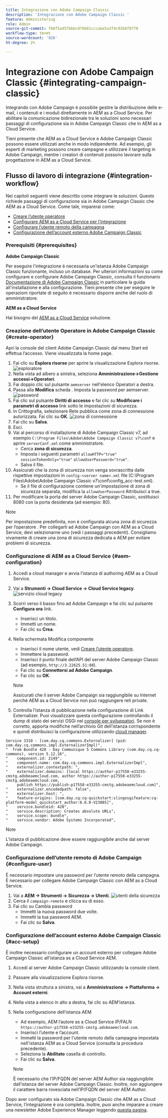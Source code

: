 ```yaml
---
title: Integrazione con Adobe Campaign Classic
description: 'Integrazione con Adobe Campaign Classic '
feature: Administering
role: Admin
source-git-commit: f68f5a457bbbcd76681cccabe5a3f4c92b6f8770
workflow-type: tm+mt
source-wordcount: '926'
ht-degree: 2%

---
```



# Integrazione con Adobe Campaign Classic {#integrating-campaign-classic}

Integrando con Adobe Campaign è possibile gestire la distribuzione delle e-mail, i contenuti e i moduli direttamente in AEM as a Cloud Service. Per abilitare la comunicazione bidirezionale tra le soluzioni sono necessari passaggi di configurazione sia in Adobe Campaign Classic che in AEM as a Cloud Service.

Tieni presente che AEM as a Cloud Service e Adobe Campaign Classic possono essere utilizzati anche in modo indipendente. Ad esempio, gli esperti di marketing possono creare campagne e utilizzare il targeting in Adobe Campaign, mentre i creatori di contenuti possono lavorare sulla progettazione in AEM as a Cloud Service.

## Flusso di lavoro di integrazione {#integration-workflow}

Nei capitoli seguenti viene descritto come integrare le soluzioni. Questo richiede passaggi di configurazione sia in Adobe Campaign Classic che AEM as a Cloud Service. Come tale, imparerai come:

* [Creare l’utente operatore](#create-operator)
* [Configurare AEM as a Cloud Service per l’integrazione](#aem-configuration)
* [Configurare l’utente remoto della campagna](#configure-user)
* [Configurazione dell’account esterno Adobe Campaign Classic](#acc-setup)

### Prerequisiti {#prerequisites}

**Adobe Campaign Classic**

Per eseguire l&#39;integrazione è necessaria un&#39;istanza Adobe Campaign Classic funzionante, incluso un database. Per ulteriori informazioni su come configurare e configurare Adobe Campaign Classic, consulta il funzionario [Documentazione di Adobe Campaign Classic](https://experienceleague.adobe.com/docs/campaign-classic/using/campaign-classic-home.html) in particolare la guida all&#39;installazione e alla configurazione. Tieni presente che per eseguire le operazioni riportate di seguito è necessario disporre anche del ruolo di amministratore.

**AEM as a Cloud Service**

Hai bisogno del [AEM as a Cloud Service](https://experienceleague.adobe.com/docs/experience-manager-cloud-service/content/overview/introduction.html) soluzione.

### Creazione dell’utente Operatore in Adobe Campaign Classic {#create-operator}

Apri la console del client Adobe Campaign Classic dal menu Start ed effettua l’accesso. Viene visualizzata la home page.

1. Fai clic su **Esplora risorse** per aprire la visualizzazione Esplora risorse.
   ![esploratore](assets/explorer.png)
1. Nella vista ad albero a sinistra, seleziona **Amministrazione->Gestione accessi->Operatori**.
1. Fai doppio clic sul pulsante `aemserver` nell&#39;elenco Operatori a destra.
1. Passa alla **Modifica** scheda . Imposta la password per aemserver.
   ![password](assets/aemserveredit.png)
1. Fai clic sul pulsante **Diritti di accesso** e fai clic su **Modificare i parametri di accesso** link sotto le impostazioni di sicurezza.
1. In Crittografia, selezionare Rete pubblica come zona di connessione autorizzata. Fai clic su **OK**.
   ![zona di connessione](assets/auth.png)
1. Fai clic su **Salva**.
1. Esci.
1. Vai al percorso di installazione di Adobe Campaign Classic v7, ad esempio `C:\Program Files\Adobe\Adobe Campaign Classic v7\conf` e aprire `serverConf.xml` come amministratore.
   * Cerca **zona di sicurezza**.
   * Imposta i seguenti parametri `allowHTTP="true"` `sessionTokenOnly="true"` `allowUserPassword="true"`.
   * Salva il file.
1. Assicurati che la zona di sicurezza non venga sovrascritta dalle rispettive impostazioni in `config-<server name>.xml` file (C:\Program Files\Adobe\Adobe Campaign Classic v7\conf\config_acc-test.xml).
   * Se il file di configurazione contiene un&#39;impostazione di zona di sicurezza separata, modifica la `allowUserPassword` Attribuisci a true.
1. Per modificare la porta del server Adobe Campaign Classic, sostituisci 8080 con la porta desiderata (ad esempio: 80).

>[!NOTE]
>
>Per impostazione predefinita, non è configurata alcuna zona di sicurezza per l’operatore . Per collegarti ad Adobe Campaign con AEM as a Cloud Service, devi selezionarne uno (vedi i passaggi precedenti). Consigliamo vivamente di creare una zona di sicurezza dedicata a AEM per evitare problemi di sicurezza.

### Configurazione di AEM as a Cloud Service {#aem-configuration}

1. Accedi a cloud manager e avvia l’istanza di authoring AEM as a Cloud Service.
1. Vai a **Strumenti → Cloud Service → Cloud Service legacy**.
   ![servizio cloud legacy](assets/legacy.png)
1. Scorri verso il basso fino ad Adobe Campaign e fai clic sul pulsante **Configura ora** link.
   * Inserisci un titolo.
   * Immetti un nome.
   * Fai clic su **Crea**.
1. Nella schermata Modifica componente
   * Inserisci il nome utente, vedi [Creare l’utente operatore](#create-operator).
   * Immettere la password.
   * Inserisci il punto finale dell’API del server Adobe Campaign Classic (ad esempio, `http://3.22625.51:80`).
   * Fai clic su **Connettersi ad Adobe Campaign**.
   * Fai clic su **OK**.

   >[!NOTE]
   >
   >Assicurati che il server Adobe Campaign sia raggiungibile su Internet perché AEM as a Cloud Service non può raggiungere reti private.
1. Controlla l’istanza di pubblicazione nella configurazione di Link Externalizer.
Puoi visualizzare questa configurazione controllando il dump di stato dei servizi OSGi nel [console per sviluppatori](https://experienceleague.adobe.com/docs/experience-manager-learn/cloud-service/debugging/debugging-aem-as-a-cloud-service/developer-console.html#osgi-services).
Se non è corretto, apporta modifiche nell’archivio Git dell’istanza corrispondente e quindi distribuisci la configurazione utilizzando [cloud manager](https://experienceleague.adobe.com/docs/experience-manager-cloud-service/content/implementing/using-cloud-manager/deploy-code.html).

```
Service 3310 - [com.day.cq.commons.Externalizer] (pid: com.day.cq.commons.impl.ExternalizerImpl)",
"  from Bundle 420 - Day Communique 5 Commons Library (com.day.cq.cq-commons), version 5.12.16",
"    component.id: 2149",
"    component.name: com.day.cq.commons.impl.ExternalizerImpl",
"    externalizer.contextpath: ",
"    externalizer.domains: [local https://author-p17558-e33255-cmstg.adobeaemcloud.com, author https://author-p17558-e33255-cmstg.adobeaemcloud.com,
     publish https://publish-p17558-e33255-cmstg.adobeaemcloud.com]",
"    externalizer.encodedpath: false",
"    externalizer.host: ",
"    feature-origins: [com.day.cq:cq-quickstart:slingosgifeature:cq-platform-model_quickstart_author:6.6.0-V23085]",
"    service.bundleid: 420",
"    service.description: Creates absolute URLs",
"    service.scope: bundle",
"    service.vendor: Adobe Systems Incorporated",
```

>[!NOTE]
>
>L’istanza di pubblicazione deve essere raggiungibile anche dal server Adobe Campaign.

### Configurazione dell’utente remoto di Adobe Campaign {#configure-user}

È necessario impostare una password per l’utente remoto della campagna. È necessario per collegare Adobe Campaign Classic con AEM as a Cloud Service.

1. Vai a **AEM → Strumenti → Sicurezza → Utenti**.
   ![utenti della sicurezza](assets/user.png)
1. Cerca il `campaign-remote` e clicca su di esso.
1. Fai clic su Cambia password
   * Immetti la nuova password due volte.
   * Immetti la tua password AEM.
   * Fai clic su **Salva**.

### Configurazione dell’account esterno Adobe Campaign Classic {#acc-setup}

È inoltre necessario configurare un account esterno per collegare Adobe Campaign Classic all’istanza as a Cloud Service AEM.

1. Accedi al server Adobe Campaign Classic utilizzando la console client.
1. Passare alla visualizzazione Esplora risorse.
1. Nella vista struttura a sinistra, vai a **Amministrazione → Piattaforma → Account esterni**.
1. Nella vista a elenco in alto a destra, fai clic su AEM’istanza.
1. Nella configurazione dell’istanza AEM
   * Ad esempio, AEM l’autore as a Cloud Service IP/FALN `https://author-p17558-e33255-cmstg.adobeaemcloud.com`.
   * Inserisci l’utente e l’account.
   * Immetti la password per l&#39;utente remoto della campagna impostata nell&#39;istanza AEM as a Cloud Service (consulta la procedura precedente).
   * Seleziona la **Abilitato** casella di controllo.
   * Fai clic su **Salva**.

   >[!NOTE]
   >
   >È necessario che l’IP/FQDN del server AEM Author sia raggiungibile dall’istanza del server Adobe Campaign Classic. Inoltre, non aggiungere il carattere barra rovesciata nell’IP/FQDN del server AEM Author.

Dopo aver configurato sia Adobe Campaign Classic che AEM as a Cloud Service, l’integrazione è ora completa. Inoltre, puoi anche imparare a creare una newsletter Adobe Experience Manager leggendo [questa pagina](/help/sites-cloud/integrating/creating-newsletter.md).
